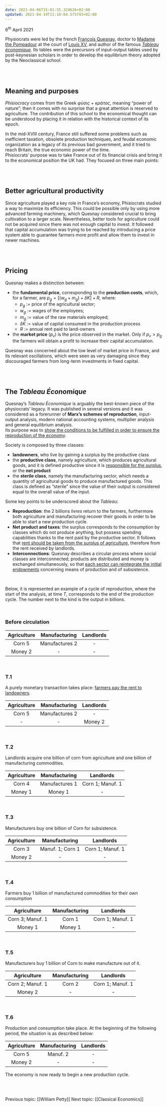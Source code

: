```yaml
---
date: 2021-04-06T15:01:55.324626+02:00
updated: 2021-04-19T11:10:04.575793+02:00
---
```

<p class="date">6<sup>th</sup> April 2021</p>

Physiocrats were led by the french [François Quesnay], doctor to [Madame the Pompadour] at the court of [Louis XV], and author of the famous <cite><a href="https://en.wikipedia.org/wiki/Tableau_%C3%A9conomique" rel="noopener noreferrer" target="_blank" title="Tableau économique on Wikipedia">Tableau économique</a></cite>. Its tables were the precursors of input-output tables used by post-keynesian scholars in order to develop the equilibrium theory adopted by the Neoclassical school.

<br>
<br>

## Meaning and purposes

*Phisiocracy* comes from the Greek _φύσις_ + _κράτος_, meaning “power of nature”; then it comes with no surprise that a great attention is reserved to agriculture. The contribution of this school to the economical thought can be understood by placing it in relation with the historical context of its epoch.

In the mid-XVIII century, France still suffered some problems such as inefficient taxation, obsolete production techniques, and feudal economic organization as a legacy of its previous bad government, and it tried to reach Britain, the true economic power of the time.  
Phisiocrats’ purpose was to take France out of its financial crisis and bring it to the economical position the UK had. They focused on three main points:

<br>
<br>

## Better agricultural productivity

Since agriculture played a key role in France’s economy, Phisiocrats studied a way to maximize its efficiency. This could be possible only by using more advanced farming machinery, which Quesnay considered crucial to bring cultivation to a larger scale. Nevertheless, better tools for agriculture could not be acquired since there was not enough capital to invest. It followed that capital accumulation was trying to be reached by introducing a price system able to guarantee farmers more profit and allow them to invest in newer machines.

<br>
<br>

## Pricing

Quesnay makes a distinction between:
- the **fundamental price**, corresponding to the **production costs**, which, for a farmer, are $p_{g}= [(w_{g} + m_{g}) + \delta K ] + R$, where:
	- $p_{g}$	:=	price of the agricultural sector;
	- $w_{g}$	:=	wages of the employees;
	- $m_{g}$	:=	value of the raw materials employed;
	- $\delta K$	:=	value of capital consumed in the production process
	- $R$	:=	annual rent paid to land-owners
- the **market price** ($p_{v}$) is the price observed in the market. Only if $p_{v} > p_{g}$ the farmers will obtain a profit to increase their capital accumulation.

Quesnay was concerned about the low level of market price in France, and its relevant oscillations, which were seen as very damaging since they discouraged farmers from long-term investments in fixed capital.

<br>
<br>

## The <cite>Tableau Économique</cite>

Quesnay’s <cite>Tableau Économique</cite> is arguably the best-known piece of the physiocrats’ legacy. It was published in several versions and it was considered as a forerunner of **Marx’s schemes of reproduction**, input-output analysis, modern national accounting systems, multiplier analysis and general equilibrium analysis.  
Its purpose was to <u>show the conditions to be fulfilled in order to ensure the reproduction of the economy</u>.

Society is composed by three classes:
- **landowners**, who live by gaining a surplus by the productive class
- the **productive class**, namely agriculture, which produces agricultural goods, and it is defined productive since it is <u>responsible for the surplus</u>, or the **net product**
- the **sterile class**, namely the manufacturing sector, which needs a quantity of agricultural goods to produce manufactured goods. This class is defined as “sterile” since the value of their output is considered equal to the overall value of the input.

Some key points to be underscored about the *Tableau*:
- **Reproduction**: the 2 billions *livres* return to the farmers, furthermore both agriculture and manufacturing recover their goods in order to be able to start a new production cycle.
- **Net product and taxes**: the surplus corresponds to the consumption by classes which do not produce anything, but possess spending capabilities thanks to the rent paid by the productive sector. It follows that <u>rent should be taken from the surplus of agriculture</u>, therefore from the rent received by landlords.
- **Interconnections**: Quesnay describes a circular process where social classes are interconnected; products are distributed and money is exchanged simultaneously, so that <u>each sector can reintegrate the initial endowments</u> concerning means of production and of subsistence.

<br>

Below, it is represented an example of a cycle of reproduction, where the start of the analysis, at time $T$, corresponds to the end of the production cycle. The number next to the kind is the output in billions.

<br>

### Before circulation

| Agriculture | Manufacturing  | Landlords |
| :---------: | :------------: | :-------: |
| Corn 5      | Manufactures 2 | -         |
| Money 2     | -              | -         |

<br>

### T.1

A purely monetary transaction takes place: <u>farmers pay the rent to landowners</u>.

| Agriculture | Manufacturing  | Landlords |
|:-----------:|:--------------:|:---------:|
|   Corn 5    | Manufactures 2 |     -     |
|    -        |       -        |  Money 2  |

<br>

### T.2

Landlords acquire one billion of corn from agriculture and one billion of manufacturing commodities.

| Agriculture | Manufacturing  |    Landlords     |
|:-----------:|:--------------:|:----------------:|
|   Corn 4    | Manufactures 1 | Corn 1; Manuf. 1 |
|   Money 1   |    Money 1     |        -         |

<br>

### T.3

Manufacturers buy one billion of Corn for subsistence.

| Agriculture |  Manufacturing   |    Landlords     |
|:-----------:|:----------------:|:----------------:|
|   Corn 3    | Manuf. 1; Corn 1 | Corn 1; Manuf. 1 |
|   Money 2   |        -         |        -         |

<br>

### T.4

Farmers buy 1 billion of manufactured commodities for their own consumption

|   Agriculture    | Manufacturing |    Landlords     |
|:----------------:|:-------------:|:----------------:|
| Corn 3; Manuf. 1 |    Corn 1     | Corn 1; Manuf. 1 |
|     Money 1      |    Money 1    |        -         |

<br>

### T.5

Manufacturers buy 1 billion of Corn to make manufacture out of it.

|   Agriculture    | Manufacturing |    Landlords     |
|:----------------:|:-------------:|:----------------:|
| Corn 2; Manuf. 1 |    Corn 2     | Corn 1; Manuf. 1 |
|     Money 2      |       -       |        -         |

<br>

### T.6

Production and consumption take place. At the beginning of the following period, the situation is as described below:

| Agriculture | Manufacturing | Landlords |
|:-----------:|:-------------:|:---------:|
|   Corn 5    |   Manuf. 2    |     -     |
|   Money 2   |       -       |     -     |

The economy is now ready to begin a new production cycle.

<br>
<br>

Previous topic: [[William Petty]]
Next topic: [[Classical Economics]]

[François Quesnay]: https://en.wikipedia.org/wiki/Fran%C3%A7ois_Quesnay "François Quesnay on Wikipedia"
[Madame the Pompadour]: https://en.wikipedia.org/wiki/Madame_de_Pompadour "Madame de Pompadour on Wikipedia"
[Louis XV]: https://en.wikipedia.org/wiki/Louis_XV "Louis XV on Wikipedia"
